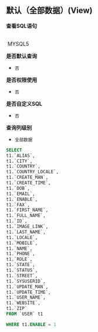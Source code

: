 ## 默认（全部数据）(View) <!-- {docsify-ignore-all} -->



<p class="panel-title"><b>查看SQL语句</b></p>
<br>

<el-row>
&nbsp;<el-tag @click="MYSQL5 = true">MYSQL5</el-tag>
</el-row>

<br>
<p class="panel-title"><b>是否默认查询</b></p>

* `否`

<p class="panel-title"><b>是否权限使用</b></p>

* `否`

<p class="panel-title"><b>是否自定义SQL</b></p>

* `否`

<p class="panel-title"><b>查询列级别</b></p>

* `全部数据`






<el-dialog v-model="MYSQL5" title="MYSQL5">

```sql
SELECT
t1.`ALIAS`,
t1.`CITY`,
t1.`COUNTRY`,
t1.`COUNTRY_LOCALE`,
t1.`CREATE_MAN`,
t1.`CREATE_TIME`,
t1.`DOB`,
t1.`EMAIL`,
t1.`ENABLE`,
t1.`FAX`,
t1.`FIRST_NAME`,
t1.`FULL_NAME`,
t1.`ID`,
t1.`IMAGE_LINK`,
t1.`LAST_NAME`,
t1.`LOCALE`,
t1.`MOBILE`,
t1.`NAME`,
t1.`PHONE`,
t1.`ROLE`,
t1.`STATE`,
t1.`STATUS`,
t1.`STREET`,
t1.`SYSUSERID`,
t1.`UPDATE_MAN`,
t1.`UPDATE_TIME`,
t1.`USER_NAME`,
t1.`WEBSITE`,
t1.`ZIP`
FROM `USER` t1 

WHERE t1.ENABLE = 1
```

</el-dialog>

<script>
 const { createApp } = Vue
  createApp({
    data() {
      return {
                MYSQL5 : false
        
      }
    },
    methods: {
    }
  }).use(ElementPlus).mount('#app')
</script>